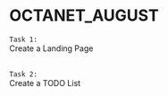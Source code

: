 # OCTANET_AUGUST

`Task 1:` <br>
Create a Landing Page <br><br>

`Task 2:` <br>
Create a TODO List <br><br>



